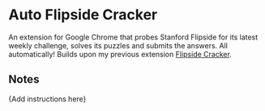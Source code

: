 # Auto Flipside Cracker

An extension for Google Chrome that probes Stanford Flipside for its latest weekly challenge, solves its puzzles and submits the answers. All automatically! Builds upon my previous extension [Flipside Cracker](https://github.com/adi3/flipside_cracker).

## Notes

{Add instructions here}
